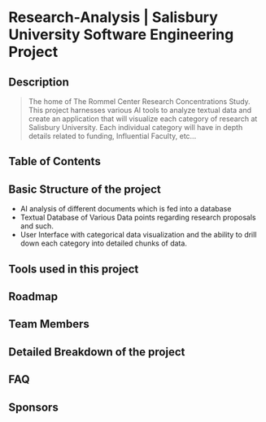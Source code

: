 # Research-Analysis | Salisbury University Software Engineering Project

## Description
> The home of The Rommel Center Research Concentrations Study. This project harnesses various AI tools to analyze textual data and create an application that will visualize each category of research at Salisbury University. Each individual category will have in depth details related to funding, Influential Faculty, etc...

## Table of Contents

## Basic Structure of the project
- AI analysis of different documents which is fed into a database
- Textual Database of Various Data points regarding research proposals and such.
- User Interface with categorical data visualization and the ability to drill down each category into detailed chunks of data.

## Tools used in this project

## Roadmap

## Team Members

## Detailed Breakdown of the project

## FAQ

## Sponsors
